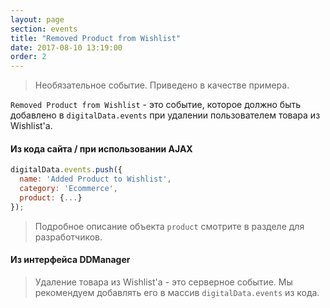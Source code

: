 ```yaml
---
layout: page
section: events
title: "Removed Product from Wishlist"
date: 2017-08-10 13:19:00
order: 2
---
```

> Необязательное событие. Приведено в качестве примера.

`Removed Product from Wishlist` - это событие, которое должно быть добавлено в `digitalData.events` при удалении пользователем товара из Wishlist'a.

#### Из кода сайта / при использовании AJAX
```javascript
digitalData.events.push({
  name: 'Added Product to Wishlist',
  category: 'Ecommerce',
  product: {...}
});
```
> Подробное описание объекта `product` смотрите в разделе для разработчиков.

#### Из интерфейса DDManager
> Удаление товара из Wishlist'a - это серверное событие. Мы рекомендуем добавлять его в массив `digitalData.events` из кода.